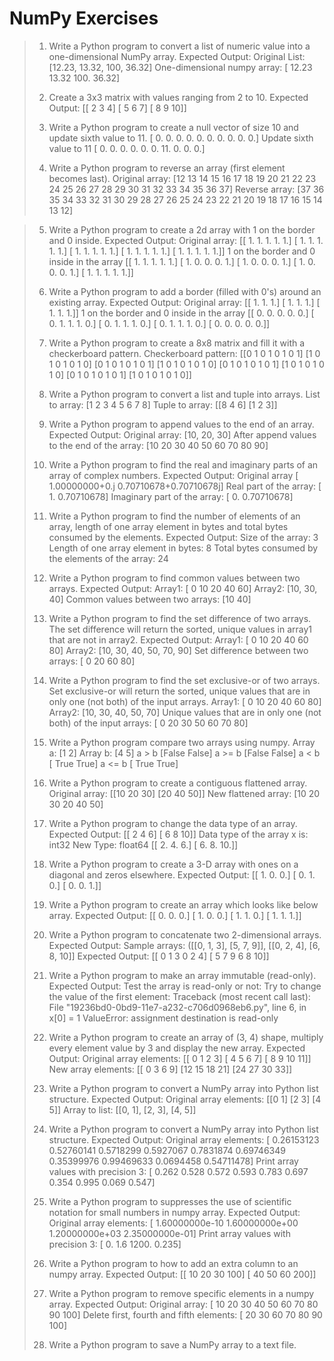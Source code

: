 # NumPy Exercises

> 1. Write a Python program to convert a list of numeric value into a one-dimensional NumPy array.
> Expected Output:
> Original List: [12.23, 13.32, 100, 36.32]
> One-dimensional numpy array: [ 12.23 13.32 100. 36.32]
> 
> 2. Create a 3x3 matrix with values ranging from 2 to 10.
> Expected Output:
> [[ 2 3 4]
> [ 5 6 7]
> [ 8 9 10]]
> 
> 3. Write a Python program to create a null vector of size 10 and update sixth value to 11.
> [ 0. 0. 0. 0. 0. 0. 0. 0. 0. 0.]
> Update sixth value to 11
> [ 0. 0. 0. 0. 0. 0. 11. 0. 0. 0.]
> 
> 4. Write a Python program to reverse an array (first element becomes last).
> Original array:
> [12 13 14 15 16 17 18 19 20 21 22 23 24 25 26 27 28 29 30 31 32 33 34 35 36 37]
> Reverse array:
> [37 36 35 34 33 32 31 30 29 28 27 26 25 24 23 22 21 20 19 18 17 16 15 14 13 12]

> 5. Write a Python program to create a 2d array with 1 on the border and 0 inside.
> Expected Output:
> Original array:
> [[ 1. 1. 1. 1. 1.]
> [ 1. 1. 1. 1. 1.]
> [ 1. 1. 1. 1. 1.]
> [ 1. 1. 1. 1. 1.]
> [ 1. 1. 1. 1. 1.]]
> 1 on the border and 0 inside in the array
> [[ 1. 1. 1. 1. 1.]
> [ 1. 0. 0. 0. 1.]
> [ 1. 0. 0. 0. 1.]
> [ 1. 0. 0. 0. 1.]
> [ 1. 1. 1. 1. 1.]]
> 
> 6. Write a Python program to add a border (filled with 0's) around an existing array.
> Expected Output:
> Original array:
> [[ 1. 1. 1.]
> [ 1. 1. 1.]
> [ 1. 1. 1.]]
> 1 on the border and 0 inside in the array
> [[ 0. 0. 0. 0. 0.]
> [ 0. 1. 1. 1. 0.]
> [ 0. 1. 1. 1. 0.]
> [ 0. 1. 1. 1. 0.]
> [ 0. 0. 0. 0. 0.]]
> 
> 7. Write a Python program to create a 8x8 matrix and fill it with a checkerboard pattern.
> Checkerboard pattern:
> [[0 1 0 1 0 1 0 1]
> [1 0 1 0 1 0 1 0]
> [0 1 0 1 0 1 0 1]
> [1 0 1 0 1 0 1 0]
> [0 1 0 1 0 1 0 1]
> [1 0 1 0 1 0 1 0]
> [0 1 0 1 0 1 0 1]
> [1 0 1 0 1 0 1 0]]
> 
> 8. Write a Python program to convert a list and tuple into arrays.
> List to array:
> [1 2 3 4 5 6 7 8]
> Tuple to array:
> [[8 4 6]
> [1 2 3]]
> 
> 9. Write a Python program to append values to the end of an array.
> Expected Output:
> Original array:
> [10, 20, 30]
> After append values to the end of the array:
> [10 20 30 40 50 60 70 80 90]
> 
> 10. Write a Python program to find the real and imaginary parts of an array of complex
> numbers.
> Expected Output:
> Original array [ 1.00000000+0.j 0.70710678+0.70710678j]
> Real part of the array:
> [ 1. 0.70710678]
> Imaginary part of the array:
> [ 0. 0.70710678]
> 
> 11. Write a Python program to find the number of elements of an array, length of one
> array element in bytes and total bytes consumed by the elements.
> Expected Output:
> Size of the array: 3
> Length of one array element in bytes: 8
> Total bytes consumed by the elements of the array: 24
> 
> 12. Write a Python program to find common values between two arrays.
> Expected Output:
> Array1: [ 0 10 20 40 60]
> Array2: [10, 30, 40]
> Common values between two arrays:
> [10 40]
> 
> 13. Write a Python program to find the set difference of two arrays. The set difference
> will return the sorted, unique values in array1 that are not in array2.
> Expected Output:
> Array1: [ 0 10 20 40 60 80]
> Array2: [10, 30, 40, 50, 70, 90]
> Set difference between two arrays: [ 0 20 60 80]
> 
> 14. Write a Python program to find the set exclusive-or of two arrays. Set exclusive-or
> will return the sorted, unique values that are in only one (not both) of the input arrays.
> Array1: [ 0 10 20 40 60 80]
> Array2: [10, 30, 40, 50, 70]
> Unique values that are in only one (not both) of the input arrays:
> [ 0 20 30 50 60 70 80]
> 
> 15. Write a Python program compare two arrays using numpy.
> Array a: [1 2]
> Array b: [4 5]
> a > b
> [False False]
> a >= b
> [False False]
> a < b
> [ True True]
> a <= b
> [ True True]
> 
> 16. Write a Python program to create a contiguous flattened array.
> Original array:
> [[10 20 30]
> [20 40 50]]
> New flattened array:
> [10 20 30 20 40 50]
> 
> 17. Write a Python program to change the data type of an array.
> Expected Output:
> [[ 2 4 6]
> [ 6 8 10]]
> Data type of the array x is: int32
> New Type: float64
> [[ 2. 4. 6.]
> [ 6. 8. 10.]]
> 
> 18. Write a Python program to create a 3-D array with ones on a diagonal and zeros
> elsewhere.
> Expected Output:
> [[ 1. 0. 0.]
> [ 0. 1. 0.]
> [ 0. 0. 1.]]
> 
> 19. Write a Python program to create an array which looks like below array.
> Expected Output:
> [[ 0. 0. 0.]
> [ 1. 0. 0.]
> [ 1. 1. 0.]
> [ 1. 1. 1.]]
> 
> 20. Write a Python program to concatenate two 2-dimensional arrays.
> Expected Output:
> Sample arrays: ([[0, 1, 3], [5, 7, 9]], [[0, 2, 4], [6, 8, 10]]
> Expected Output:
> [[ 0 1 3 0 2 4]
> [ 5 7 9 6 8 10]]
> 
> 21. Write a Python program to make an array immutable (read-only).
> Expected Output:
> Test the array is read-only or not:
> Try to change the value of the first element:
> Traceback (most recent call last):
> File "19236bd0-0bd9-11e7-a232-c706d0968eb6.py", line 6, in
> x[0] = 1
> ValueError: assignment destination is read-only
> 
> 22. Write a Python program to create an array of (3, 4) shape, multiply every element
> value by 3 and display the new array.
> Expected Output:
> Original array elements:
> [[ 0 1 2 3]
> [ 4 5 6 7]
> [ 8 9 10 11]]
> New array elements:
> [[ 0 3 6 9]
> [12 15 18 21]
> [24 27 30 33]]
> 
> 23. Write a Python program to convert a NumPy array into Python list structure.
> Expected Output:
> Original array elements:
> [[0 1]
> [2 3]
> [4 5]]
> Array to list:
> [[0, 1], [2, 3], [4, 5]]
> 
> 24. Write a Python program to convert a NumPy array into Python list structure.
> Expected Output:
> Original array elements:
> [ 0.26153123 0.52760141 0.5718299 0.5927067 0.7831874 0.69746349
> 0.35399976 0.99469633 0.0694458 0.54711478]
> Print array values with precision 3:
> [ 0.262 0.528 0.572 0.593 0.783 0.697 0.354 0.995 0.069 0.547]
> 
> 25. Write a Python program to suppresses the use of scientific notation for small
> numbers in numpy array.
> Expected Output:
> Original array elements:
> [ 1.60000000e-10 1.60000000e+00 1.20000000e+03 2.35000000e-01]
> Print array values with precision 3:
> [ 0. 1.6 1200. 0.235]
> 
> 26. Write a Python program to how to add an extra column to an numpy array.
> Expected Output:
> [[ 10 20 30 100]
> [ 40 50 60 200]]
> 
> 27. Write a Python program to remove specific elements in a numpy array.
> Expected Output:
> Original array:
> [ 10 20 30 40 50 60 70 80 90 100]
> Delete first, fourth and fifth elements:
> [ 20 30 60 70 80 90 100]
> 
> 28. Write a Python program to save a NumPy array to a text file.